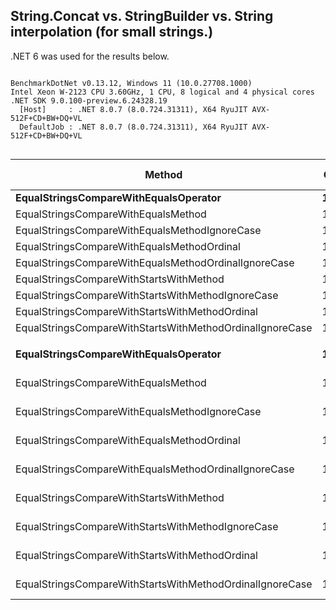 ## String.Concat vs. StringBuilder vs. String interpolation (for small strings.)

.NET 6 was used for the results below.






```

BenchmarkDotNet v0.13.12, Windows 11 (10.0.27708.1000)
Intel Xeon W-2123 CPU 3.60GHz, 1 CPU, 8 logical and 4 physical cores
.NET SDK 9.0.100-preview.6.24328.19
  [Host]     : .NET 8.0.7 (8.0.724.31311), X64 RyuJIT AVX-512F+CD+BW+DQ+VL
  DefaultJob : .NET 8.0.7 (8.0.724.31311), X64 RyuJIT AVX-512F+CD+BW+DQ+VL


```
| Method                                                   | Count | Mean            | Error         | StdDev         | Median          | Ratio | RatioSD | Allocated | Alloc Ratio |
|--------------------------------------------------------- |------ |----------------:|--------------:|---------------:|----------------:|------:|--------:|----------:|------------:|
| **EqualStringsCompareWithEqualsOperator**                    | **10**    |        **96.73 ns** |      **3.305 ns** |       **9.376 ns** |        **94.35 ns** |  **1.00** |    **0.00** |         **-** |          **NA** |
| EqualStringsCompareWithEqualsMethod                      | 10    |        86.68 ns |      1.679 ns |       1.489 ns |        86.62 ns |  0.89 |    0.08 |         - |          NA |
| EqualStringsCompareWithEqualsMethodIgnoreCase            | 10    |     1,112.42 ns |     22.179 ns |      53.139 ns |     1,094.77 ns | 11.52 |    1.21 |         - |          NA |
| EqualStringsCompareWithEqualsMethodOrdinal               | 10    |        85.38 ns |      1.707 ns |       1.753 ns |        84.95 ns |  0.89 |    0.08 |         - |          NA |
| EqualStringsCompareWithEqualsMethodOrdinalIgnoreCase     | 10    |       234.35 ns |      7.531 ns |      21.730 ns |       225.99 ns |  2.45 |    0.34 |         - |          NA |
| EqualStringsCompareWithStartsWithMethod                  | 10    |     1,406.76 ns |     20.502 ns |      16.006 ns |     1,403.06 ns | 14.71 |    1.01 |         - |          NA |
| EqualStringsCompareWithStartsWithMethodIgnoreCase        | 10    |     1,202.88 ns |     14.047 ns |      10.967 ns |     1,203.20 ns | 12.59 |    1.03 |         - |          NA |
| EqualStringsCompareWithStartsWithMethodOrdinal           | 10    |       104.49 ns |      3.442 ns |       9.875 ns |       102.10 ns |  1.09 |    0.15 |         - |          NA |
| EqualStringsCompareWithStartsWithMethodOrdinalIgnoreCase | 10    |       220.35 ns |      4.441 ns |       9.172 ns |       218.30 ns |  2.31 |    0.20 |         - |          NA |
|                                                          |       |                 |               |                |                 |       |         |           |             |
| **EqualStringsCompareWithEqualsOperator**                    | **10000** |   **159,735.36 ns** |  **3,175.360 ns** |   **4,346.469 ns** |   **159,272.02 ns** |  **1.00** |    **0.00** |         **-** |          **NA** |
| EqualStringsCompareWithEqualsMethod                      | 10000 |   154,098.91 ns |  2,883.313 ns |   2,555.982 ns |   153,203.50 ns |  0.96 |    0.03 |         - |          NA |
| EqualStringsCompareWithEqualsMethodIgnoreCase            | 10000 | 1,011,190.63 ns | 23,753.277 ns |  69,664.249 ns | 1,008,774.80 ns |  6.34 |    0.41 |       1 B |          NA |
| EqualStringsCompareWithEqualsMethodOrdinal               | 10000 |   166,006.92 ns |  3,943.383 ns |  11,503.034 ns |   163,386.38 ns |  1.06 |    0.08 |         - |          NA |
| EqualStringsCompareWithEqualsMethodOrdinalIgnoreCase     | 10000 |   347,710.92 ns |  6,930.679 ns |   6,482.961 ns |   346,837.55 ns |  2.16 |    0.08 |         - |          NA |
| EqualStringsCompareWithStartsWithMethod                  | 10000 | 1,322,610.45 ns | 37,503.741 ns | 103,296.193 ns | 1,296,939.26 ns |  8.68 |    0.83 |       1 B |          NA |
| EqualStringsCompareWithStartsWithMethodIgnoreCase        | 10000 | 1,002,822.83 ns | 18,646.811 ns |  17,442.239 ns |   997,993.55 ns |  6.24 |    0.26 |       1 B |          NA |
| EqualStringsCompareWithStartsWithMethodOrdinal           | 10000 |   180,571.00 ns |  3,458.384 ns |   3,843.985 ns |   180,138.20 ns |  1.13 |    0.04 |         - |          NA |
| EqualStringsCompareWithStartsWithMethodOrdinalIgnoreCase | 10000 |   345,305.36 ns |  5,230.997 ns |   5,371.849 ns |   343,819.24 ns |  2.15 |    0.06 |         - |          NA |
